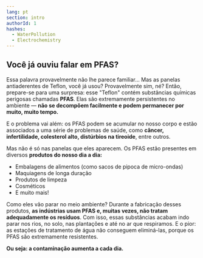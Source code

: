```yaml
---
lang: pt
section: intro
authorId: 1
hashes:
  - WaterPollution
  - Electrochemistry
---
```


## Você já ouviu falar em PFAS?

Essa palavra provavelmente não lhe parece familiar... Mas as panelas antiaderentes de Teflon, você já usou? Provavelmente sim, né? Então, prepare-se para uma surpresa: esse "Teflon" contém substâncias químicas perigosas chamadas **PFAS**. Elas são extremamente persistentes no ambiente — **não se decompõem facilmente e podem permanecer por muito, muito tempo.**

E o problema vai além: os PFAS podem se acumular no nosso corpo e estão associados a uma série de problemas de saúde, como **câncer, infertilidade, colesterol alto, distúrbios na tireoide**, entre outros.

Mas não é só nas panelas que eles aparecem. Os PFAS estão presentes em diversos **produtos do nosso dia a dia:**

- Embalagens de alimentos (como sacos de pipoca de micro-ondas)
- Maquiagens de longa duração
- Produtos de limpeza
- Cosméticos
- E muito mais!

Como eles vão parar no meio ambiente? Durante a fabricação desses produtos, **as indústrias usam PFAS e, muitas vezes, não tratam adequadamente os resíduos**. Com isso, essas substâncias acabam indo parar nos rios, no solo, nas plantações e até no ar que respiramos. E o pior: as estações de tratamento de água não conseguem eliminá-las, porque os PFAS são extremamente resistentes.

**Ou seja: a contaminação aumenta a cada dia.**
